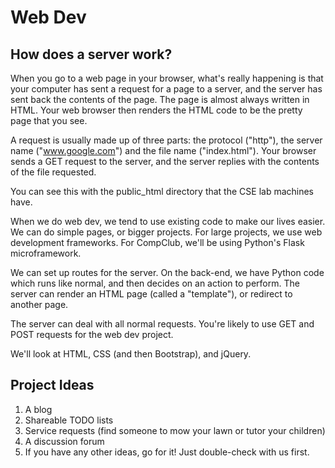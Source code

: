 Web Dev
=======

How does a server work?
-----------------------
When you go to a web page in your browser, what's really happening is that your
computer has sent a request for a page to a server, and the server has sent back
the contents of the page. The page is almost always written in HTML. Your web
browser then renders the HTML code to be the pretty page that you see.

A request is usually made up of three parts: the protocol ("http"), the server
name ("www.google.com") and the file name ("index.html"). Your browser sends a
GET request to the server, and the server replies with the contents of the file
requested.

You can see this with the public_html directory that the CSE lab machines have.

When we do web dev, we tend to use existing code to make our lives easier. We
can do simple pages, or bigger projects. For large projects, we use web
development frameworks. For CompClub, we'll be using Python's Flask
microframework.

We can set up routes for the server. On the back-end, we have Python code which
runs like normal, and then decides on an action to perform. The server can
render an HTML page (called a "template"), or redirect to another page.

The server can deal with all normal requests. You're likely to use GET and POST
requests for the web dev project.

We'll look at HTML, CSS (and then Bootstrap), and jQuery.

Project Ideas
-------------

1. A blog
2. Shareable TODO lists
3. Service requests (find someone to mow your lawn or tutor your children)
4. A discussion forum
5. If you have any other ideas, go for it! Just double-check with us first.

